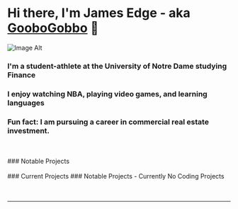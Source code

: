 # Hi there, I'm James Edge - aka [GooboGobbo][website] 👋
![Image Alt](image_url)
### I'm a student-athlete at the University of Notre Dame studying Finance
### I enjoy watching NBA, playing video games, and learning languages
### Fun fact: I am pursuing a career in commercial real estate investment.
<br />
<br />
### Notable Projects
<br />
<br />
### Current Projects
### Notable Projects
- Currently No Coding Projects

<br />
<br />
<br />

---

[website]: https://www.linkedin.com/in/jamesdedge/

